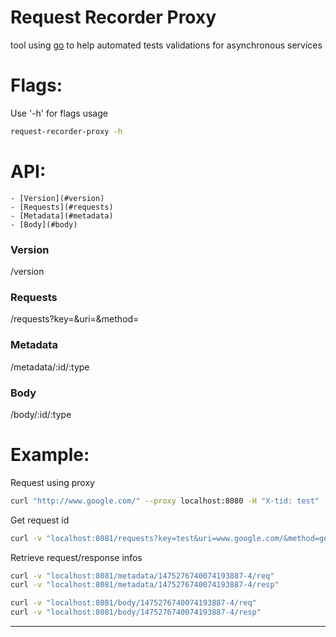 Request Recorder Proxy
======================
tool using [go] to help automated tests validations for asynchronous services

# Flags:
Use '-h' for flags usage
```sh
request-recorder-proxy -h
```

# API:
	- [Version](#version)
	- [Requests](#requests)
	- [Metadata](#metadata)
	- [Body](#body)

### Version
/version

### Requests
/requests?key=&uri=&method=

### Metadata
/metadata/:id/:type

### Body
/body/:id/:type


# Example:

Request using proxy
```sh
curl "http://www.google.com/" --proxy localhost:8080 -H "X-tid: test"
```

Get request id
```sh
curl -v "localhost:8081/requests?key=test&uri=www.google.com/&method=get"
```

Retrieve request/response infos
```sh
curl -v "localhost:8081/metadata/1475276740074193887-4/req"
curl -v "localhost:8081/metadata/1475276740074193887-4/resp"

curl -v "localhost:8081/body/1475276740074193887-4/req"
curl -v "localhost:8081/body/1475276740074193887-4/resp"
```


 
---------------------------------------------

[go]:http://golang.org/

